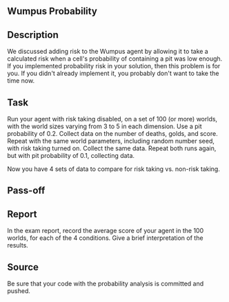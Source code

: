 Wumpus Probability
---------------------------

## Description

We discussed adding risk to the Wumpus agent by
allowing it to take a calculated risk when a cell's
probability of containing a pit was low enough.
If you implemented probability risk in your solution,
then this problem is for you.  If you didn't already
implement it, you probably don't want to take the time
now.

## Task

Run your agent with risk taking disabled, on a set of
100 (or more) worlds, with the world sizes varying from
3 to 5 in each dimension.  Use a pit probability of 0.2.
Collect data on the number of deaths, golds, and score.
Repeat with the same world parameters, including random number seed,
with risk taking turned on.  Collect the same data.
Repeat both runs again, but with pit probability of 0.1, collecting data.

Now you have 4 sets of data to compare for risk taking vs. non-risk taking.


Pass-off
--------

## Report

In the exam report, record the average score of your agent in the 100 worlds,
for each of the 4 conditions.  Give a brief interpretation of the results.

## Source 

Be sure that your code with the probability analysis is committed and pushed.
